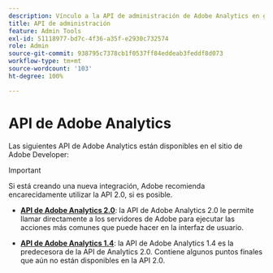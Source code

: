 ```yaml
---
description: Vínculo a la API de administración de Adobe Analytics en github.
title: API de administración
feature: Admin Tools
exl-id: 51118977-bd7c-4f36-a35f-e2930c732574
role: Admin
source-git-commit: 938795c7378cb1f0537ff84eddeab3feddf8d073
workflow-type: tm+mt
source-wordcount: '103'
ht-degree: 100%

---
```


# API de Adobe Analytics

Las siguientes API de Adobe Analytics están disponibles en el sitio de Adobe Developer:

>[!IMPORTANT]
>
>Si está creando una nueva integración, Adobe recomienda encarecidamente utilizar la API 2.0, si es posible.


* [**API de Adobe Analytics 2.0**](https://developer.adobe.com/analytics-apis/docs/2.0/): la API de Adobe Analytics 2.0 le permite llamar directamente a los servidores de Adobe para ejecutar las acciones más comunes que puede hacer en la interfaz de usuario.

* [**API de Adobe Analytics 1.4**](https://developer.adobe.com/analytics-apis/docs/1.4/): la API de Adobe Analytics 1.4 es la predecesora de la API de Analytics 2.0. Contiene algunos puntos finales que aún no están disponibles en la API 2.0.
